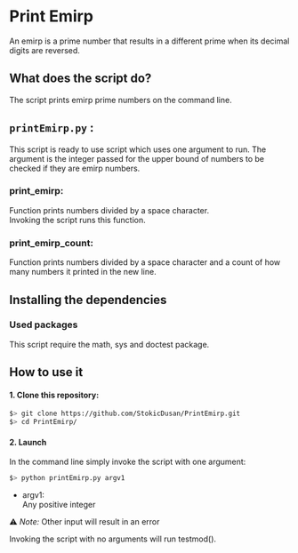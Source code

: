 # Print Emirp

An emirp is a prime number that results in a different prime when its decimal digits are reversed. 

## What does the script do?
The script prints emirp prime numbers on the command line.

## `printEmirp.py` :
This script is ready to use script which uses one argument to run. The argument is the integer passed for the upper bound of numbers to be 
checked if they are emirp numbers.

### print_emirp:
Function prints numbers divided by a space character.  
Invoking the script runs this function.
### print_emirp_count:
Function prints numbers divided by a space character and a count of how 
many numbers it printed in the new line.  

## Installing the dependencies

### Used packages
This script require the math, sys and doctest package.

## How to use it
#### 1. Clone this repository:
```bash
$> git clone https://github.com/StokicDusan/PrintEmirp.git
$> cd PrintEmirp/
```
#### 2. Launch
In the command line simply invoke the script with one argument:
```zsh
$> python printEmirp.py argv1
```
* argv1:  
Any positive integer  

:warning: *Note:* Other input will result in an error


Invoking the script with no arguments will run testmod().
